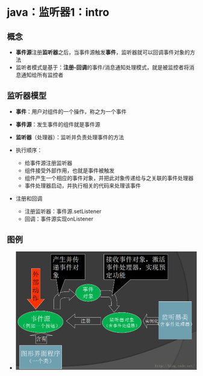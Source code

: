 # java：监听器1：intro



## 概念

* **事件源**注册**监听器**之后，当事件源触发**事件**，监听器就可以回调事件对象的方法
* 监听者模式是基于：**注册-回调**的事件/消息通知处理模式，就是被监控者将消息通知给所有监控者



## 监听器模型

* **事件**：用户对组件的一个操作，称之为一个事件
* **事件源**：发生事件的组件就是事件源
* **监听器**（处理器）：监听并负责处理事件的方法

* 执行顺序：
  * 给事件源注册监听器
  * 组件接受外部作用，也就是事件被触发
  * 组件产生一个相应的事件对象，并把此对象传递给与之关联的事件处理器
  * 事件处理器启动，并执行相关的代码来处理该事件

* 注册和回调
  * 注册监听器：事件源.setListener
  * 回调：事件源实现onListener



## 图例

* ![avatar](图片引用\20160612004040293.png)